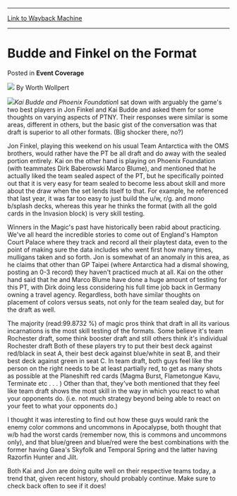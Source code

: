 
---
[Link to Wayback Machine](https://web.archive.org/web/20220808173051/https://magic.wizards.com/en/articles/archive/event-coverage/budde-and-finkel-format-2000-01-01)

[_metadata_:author]:- "Worth Wollpert"
[_metadata_:description]:- "Kai Budde and Phoenix FoundationI sat down with arguably the game's two best players in Jon Finkel and Kai Budde and asked them for some thoughts on varying aspects of PTNY. Their responses were similar is some areas, different in others, but the basic gist of the conversation was that draft is superior to all other formats. (Big shocker there, no?) Jon Finkel, playing this"
[_metadata_:generator]:- "Drupal 7 (http://drupal.org)"
[_metadata_:node]:- "741061"
[_metadata_:publish_date]:- "2000-01-01"
[_metadata_:source]:- "div-main-content"
[_metadata_:title]:- "Budde and Finkel on the Format"
[_metadata_:wayback_capture_timestamp]:- "2022-08-08 17:30:51"
[_metadata_:wayback_raw_url]:- "https://web.archive.org/web/20220808173051id_/https://magic.wizards.com/en/articles/archive/event-coverage/budde-and-finkel-format-2000-01-01"
[_metadata_:wayback_url]:- "https://magic.wizards.com/en/articles/archive/event-coverage/budde-and-finkel-format-2000-01-01"
---


Budde and Finkel on the Format
==============================



 Posted in **Event Coverage**







![](https://media.magic.wizards.com/styles/auth_small/public/images/person/worth-wollpert.jpg)
By Worth Wollpert











![](https://media.magic.wizards.com/image_legacy_migration/sideboard/images/ptny01/a935.jpg)*Kai Budde and Phoenix Foundation*I sat down with arguably the game's two best players in Jon Finkel and Kai Budde and asked them for some thoughts on varying aspects of PTNY. Their responses were similar is some areas, different in others, but the basic gist of the conversation was that draft is superior to all other formats. (Big shocker there, no?)


Jon Finkel, playing this weekend on his usual Team Antarctica with the OMS brothers, would rather have the PT be all draft and do away with the sealed portion entirely. Kai on the other hand is playing on Phoenix Foundation (with teammates Dirk Baberowski Marco Blume), and mentioned that he actually liked the team sealed aspect of the PT, but he specifically pointed out that it is very easy for team sealed to become less about skill and more about the draw when the set lends itself to that. For example, he referenced that last year, it was far too easy to just build the u/w, r/g. and mono b/splash decks, whereas this year he thinks the format (with all the gold cards in the Invasion block) is very skill testing.


Winners in the Magic's past have historically been rabid about practicing. We've all heard the incredible stories to come out of England's Hampton Court Palace where they track and record all their playtest data, even to the point of making sure the data includes who went first how many times, mulligans taken and so forth. Jon is somewhat of an anomaly in this area, as he claims that other than GP Taipei (where Antarctica had a dismal showing, posting an 0-3 record) they haven't practiced much at all. Kai on the other hand said that he and Marco Blume have done a huge amount of testing for this PT, with Dirk doing less considering his full time job back in Germany owning a travel agency. Regardless, both have similar thoughts on placement of colors versus seats, not only for the team sealed day, but for the draft as well.


The majority (read:99.8732 %) of magic pros think that draft in all its various incarnations is the most skill testing of the formats. Some believe it's team Rochester draft, some think booster draft and still others think it's individual Rochester draft Both of these players try to put their best deck against red/black in seat A, their best deck against blue/white in seat B, and their best deck against green in seat C. In team draft, both guys feel like the person on the right needs to be at least partially red, to get as many shots as possible at the Planeshift red cards (Magma Burst, Flametongue Kavu, Terminate etc . . . ) Other than that, they've both mentioned that they feel like team draft shows the most skill in the way in which you react to what your opponents do. (i.e. not much strategy beyond being able to react on your feet to what your opponents do.)


I thought it was interesting to find out how these guys would rank the enemy color commons and uncommons in Apocalypse, both thought that w/b had the worst cards (remember now, this is commons and uncommons only), and that blue/green and blue/red were the best combinations with the former having Gaea's Skyfolk and Temporal Spring and the latter having Razorfin Hunter and Jilt.


Both Kai and Jon are doing quite well on their respective teams today, a trend that, given recent history, should probably continue. Make sure to check back often to see if it does!







